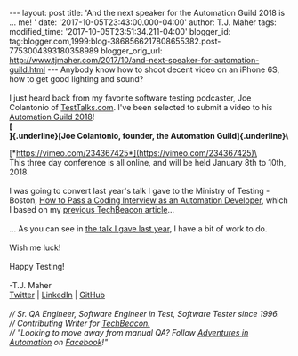 \-\-- layout: post title: \'And the next speaker for the Automation
Guild 2018 is \... me! \' date: \'2017-10-05T23:43:00.000-04:00\'
author: T.J. Maher tags: modified\_time:
\'2017-10-05T23:51:34.211-04:00\' blogger\_id:
tag:blogger.com,1999:blog-3868566217808655382.post-7753004393180358989
blogger\_orig\_url:
http://www.tjmaher.com/2017/10/and-next-speaker-for-automation-guild.html
\-\-- Anybody know how to shoot decent video on an iPhone 6S, how to get
good lighting and sound?\
\
I just heard back from my favorite software testing podcaster, Joe
Colantonio of [TestTalks.com](http://www.testtalks.com/). I\'ve been
selected to submit a video to his [Automation Guild
2018](https://automationguild.com/)!\
**[\
]{.underline}[Joe Colantonio, founder, the Automation
Guild]{.underline}**\

[*https://vimeo.com/234367425*](https://vimeo.com/234367425)\
\
This three day conference is all online, and will be held January 8th to
10th, 2018.\
\
I was going to convert last year\'s talk I gave to the Ministry of
Testing - Boston, [How to Pass a Coding Interview as an Automation
Developer](http://www.tjmaher.com/2016/11/video-10172016-how-to-pass-coding.html),
which I based on my [previous TechBeacon
article](http://techbeacon.com/how-pass-coding-interview-automation-developer)\...\
\
\... As you can see in [the talk I gave last
year](https://youtu.be/GIrO8PWTfDc), I have a bit of work to do.\
\
Wish me luck!\
\
Happy Testing!\
\
-T.J. Maher\
[Twitter](https://twitter.com/tjmaher1) \| [LinkedIn](https://www.linkedin.com/in/tjmaher1) \| [GitHub](https://github.com/tjmaher)\
\
*// Sr. QA Engineer, Software Engineer in Test, Software Tester since
1996.\
// Contributing Writer
for [TechBeacon.](http://techbeacon.com/contributors/thomas-maher)\
// \"Looking to move away from manual QA? Follow [Adventures in
Automation](http://www.tjmaher.com/) on
[Facebook](https://www.facebook.com/AdventuresInAutomation/)!\"*
